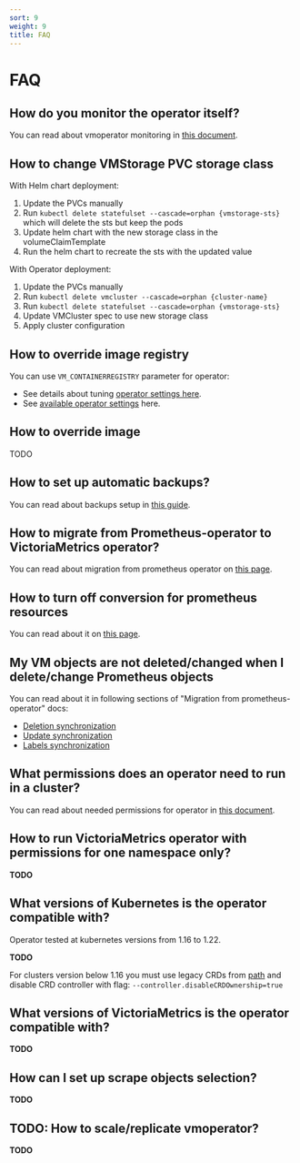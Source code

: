```yaml
---
sort: 9
weight: 9
title: FAQ
---
```


# FAQ

## How do you monitor the operator itself?

You can read about vmoperator monitoring in [this document](https://docs.victoriametrics.com/operator/monitoring.html).

## How to change VMStorage PVC storage class

With Helm chart deployment:

1. Update the PVCs manually
2. Run `kubectl delete statefulset --cascade=orphan {vmstorage-sts}` which will delete the sts but keep the pods
3. Update helm chart with the new storage class in the volumeClaimTemplate
4. Run the helm chart to recreate the sts with the updated value

With Operator deployment:

1. Update the PVCs manually
2. Run `kubectl delete vmcluster --cascade=orphan {cluster-name}`
3. Run `kubectl delete statefulset --cascade=orphan {vmstorage-sts}`
4. Update VMCluster spec to use new storage class
5. Apply cluster configuration

## How to override image registry

You can use `VM_CONTAINERREGISTRY` parameter for operator:

- See details about tuning [operator settings here](https://docs.victoriametrics.com/operator/setup.html#settings).
- See [available operator settings](https://docs.victoriametrics.com/operator/vars.html) here.

## How to override image

TODO

## How to set up automatic backups?

You can read about backups setup in [this guide](https://docs.victoriametrics.com/operator/guides/backups.html).

## How to migrate from Prometheus-operator to VictoriaMetrics operator?

You can read about migration from prometheus operator on [this page](https://docs.victoriametrics.com/operator/migration.html).

## How to turn off conversion for prometheus resources

You can read about it on [this page](https://docs.victoriametrics.com/operator/migration.html#objects-convesion).

## My VM objects are not deleted/changed when I delete/change Prometheus objects

You can read about it in following sections of "Migration from prometheus-operator" docs:

- [Deletion synchronization](https://docs.victoriametrics.com/operator/migration.html#deletion-synchronization)
- [Update synchronization](https://docs.victoriametrics.com/operator/migration.html#update-synchronization)
- [Labels synchronization](https://docs.victoriametrics.com/operator/migration.html#labels-synchronization)

## What permissions does an operator need to run in a cluster?

You can read about needed permissions for operator in [this document](https://docs.victoriametrics.com/operator/security.html#roles).

## How to run VictoriaMetrics operator with permissions for one namespace only?

**TODO**

## What versions of Kubernetes is the operator compatible with?

Operator tested at kubernetes versions from 1.16 to 1.22.

**TODO**

For clusters version below 1.16 you must use legacy CRDs from [path](https://github.com/VictoriaMetrics/operator/tree/master/config/crd/legacy)
and disable CRD controller with flag: `--controller.disableCRDOwnership=true`

## What versions of VictoriaMetrics is the operator compatible with?

**TODO**

## How can I set up scrape objects selection?

**TODO**

## TODO: How to scale/replicate vmoperator?

**TODO**
